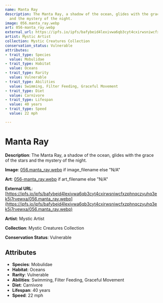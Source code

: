 ```yaml
---
name: Manta Ray
description: The Manta Ray, a shadow of the ocean, glides with the grace of the stars
  and the mystery of the night.
image: 056.manta_ray.webp
art: 056-manta_ray.webp
external_url: https://ipfs.io/ipfs/bafybeid4lexivwa6qb3cyt4cxirwsniwcfxzphnqczyuhq3ek5j7rvewxa/056.manta_ray.webp
artist: Mystic Artist
collection: Mystic Creatures Collection
conservation_status: Vulnerable
attributes:
- trait_type: Species
  value: Mobulidae
- trait_type: Habitat
  value: Oceans
- trait_type: Rarity
  value: Vulnerable
- trait_type: Abilities
  value: Swimming, Filter Feeding, Graceful Movement
- trait_type: Diet
  value: Carnivore
- trait_type: Lifespan
  value: 40 years
- trait_type: Speed
  value: 22 mph

---
```


# Manta Ray

**Description**: The Manta Ray, a shadow of the ocean, glides with the grace of the stars and the mystery of the night.

**Image**: [056.manta_ray.webp](./056.manta_ray.webp) if image_filename else "N/A"

**Art**: [056-manta_ray.webp](./056-manta_ray.webp) if art_filename else "N/A"

**External URL**: [https://ipfs.io/ipfs/bafybeid4lexivwa6qb3cyt4cxirwsniwcfxzphnqczyuhq3ek5j7rvewxa/056.manta_ray.webp](https://ipfs.io/ipfs/bafybeid4lexivwa6qb3cyt4cxirwsniwcfxzphnqczyuhq3ek5j7rvewxa/056.manta_ray.webp)

**Artist**: Mystic Artist

**Collection**: Mystic Creatures Collection

**Conservation Status**: Vulnerable

## Attributes
- **Species**: Mobulidae
- **Habitat**: Oceans
- **Rarity**: Vulnerable
- **Abilities**: Swimming, Filter Feeding, Graceful Movement
- **Diet**: Carnivore
- **Lifespan**: 40 years
- **Speed**: 22 mph
